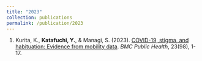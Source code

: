 ```yaml
---
title: "2023"
collection: publications
permalink: /publication/2023
---
```

1. Kurita, K., **Katafuchi, Y.**, & Managi, S. (2023). [COVID-19, stigma, and habituation: Evidence from mobility data](https://bmcpublichealth.biomedcentral.com/articles/10.1186/s12889-023-14980-w). <i>BMC Public Health</i>, 23(98), 1-17.